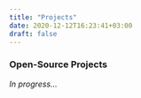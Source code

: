 ```yaml
---
title: "Projects"
date: 2020-12-12T16:23:41+03:00
draft: false
---
```


### Open-Source Projects

_In progress..._

